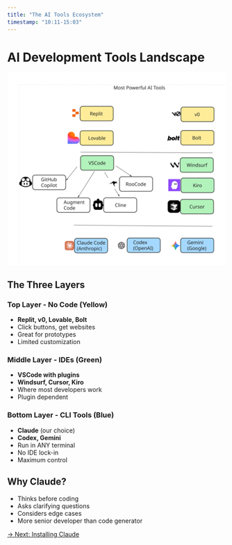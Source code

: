 ```yaml
---
title: "The AI Tools Ecosystem"
timestamp: "10:11-15:03"
---
```


# AI Development Tools Landscape

![AI Tools Landscape](../diagrams/frames/frame-4.svg)

## The Three Layers

### Top Layer - No Code (Yellow)
- **Replit, v0, Lovable, Bolt**
- Click buttons, get websites
- Great for prototypes
- Limited customization

### Middle Layer - IDEs (Green)
- **VSCode with plugins**
- **Windsurf, Cursor, Kiro**
- Where most developers work
- Plugin dependent

### Bottom Layer - CLI Tools (Blue)
- **Claude** (our choice)
- **Codex, Gemini**
- Run in ANY terminal
- No IDE lock-in
- Maximum control

## Why Claude?
- Thinks before coding
- Asks clarifying questions
- Considers edge cases
- More senior developer than code generator

[→ Next: Installing Claude](03-claude-code-install.md)